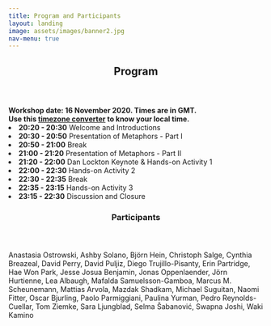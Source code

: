 ```yaml
---
title: Program and Participants
layout: landing
image: assets/images/banner2.jpg
nav-menu: true
---
```


<!-- Main -->
<div id="main" class="alt">

<!-- One -->
<section id="one">
	<div class="inner">
		<header class="major">
			<h1>Program</h1>
		</header>

<!-- Content -->
<div class="row">
	<div class="6u 12u$(small)">
	<b>Workshop date: 16 November 2020. Times are in GMT.<br></b>
	<b> Use this <a href="https://greenwichmeantime.com/time/to/gmt-local/">timezone converter</a> to know your local time.<br></b>
		<li><b>20:20 - 20:30</b>	Welcome and Introductions<br></li>
		<li><b>20:30 - 20:50</b>	Presentation of Metaphors - Part I<br></li>
		<li><b>20:50 - 21:00</b>	Break<br></li>
		<li><b>21:00 - 21:20</b>	Presentation of Metaphors - Part II<br></li>
		<li><b>21:20 - 22:00</b>	Dan Lockton Keynote & Hands-on Activity 1<br></li>
		<li><b>22:00 - 22:30</b>	Hands-on Activity 2<br></li>
		<li><b>22:30 - 22:35</b>	Break<br></li>
		<li><b>22:35 - 23:15</b>	Hands-on Activity 3<br></li>
		<li><b>23:15 - 22:30</b>	Discussion and  Closure<br></li>
	</div>
<!-- One -->
<section id="one">
	<div class="inner">
		<header class="major">
			<h1>Participants</h1>
		</header>

<!-- Content -->
<div class="row">
	<div class="6u 12u$(small)">
	Anastasia Ostrowski, Ashby Solano, Björn Hein, Christoph Salge, Cynthia Breazeal, David Perry, David Puljiz, Diego Trujillo-Pisanty, Erin Partridge, Hae Won Park, Jesse Josua Benjamin, Jonas Oppenlaender, Jörn Hurtienne, Lea Albaugh, Mafalda Samuelsson-Gamboa, Marcus M. Scheunemann, Mattias Arvola, Mazdak Shadkam, Michael Suguitan, Naomi Fitter, Oscar Bjurling, Paolo Parmiggiani, Paulina Yurman, Pedro Reynolds-Cuellar, Tom Ziemke, Sara Ljungblad, Selma Šabanović, Swapna Joshi, Waki Kamino
		<b></b>
				<b></b>
				<b></b>
				<b></b>
				<b></b>
</div>


